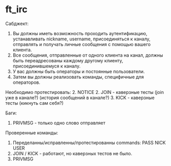 # ft_irc

Сабджект:
1. Вы должны иметь возможность проходить аутентификацию, устанавливать nickname, username, присоединяться к каналу,
отправлять и получать личные сообщения с помощью вашего клиента.
2. Все сообщения, отправленные от одного клиента на канал, должны быть переадресованы
каждому другому клиенту, присоединившемуся к каналу.
3. У вас должны быть операторы и постоянные пользователи.
4. Затем вы должны реализовать команды, специфичные для операторов.

Необходимо протестировать:
2. NOTICE
2. JOIN - каверзные тесты (join уже в канале?) (история сообщений в канале?)
3. KICK - каверзные тесты (кикнуть сам себя?)

Баги:
1. PRIVMSG - только одно слово отправляет

Проверенные команды:
1. Переделанны/исправленны/протестированны commands: PASS NICK USER
2. JOIN / KICK - работают, но каверзных тестов не было.
3. PRIVMSG
